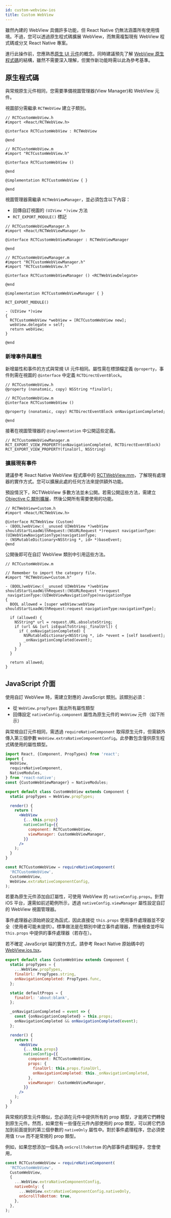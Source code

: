 ```yaml
---
id: custom-webview-ios
title: Custom WebView
---
```


雖然內建的 WebView 具備許多功能，但 React Native 仍無法涵蓋所有使用情境。不過，您可以透過原生程式碼擴展 WebView，而無需複製現有 WebView 程式碼或分叉 React Native 專案。

進行此操作前，您應熟悉[原生 UI 元件](native-components-ios)的概念。同時建議預先了解 [WebView 原生程式碼](https://github.com/react-native-webview/react-native-webview/blob/master/apple/RNCWebViewManager.mm)的結構，雖然不需要深入理解，但實作新功能時需以此為參考基準。

## 原生程式碼

與常規原生元件相同，您需要準備視圖管理器(View Manager)和 WebView 元件。

視圖部分需繼承 `RCTWebView` 建立子類別。

```objc
// RCTCustomWebView.h
#import <React/RCTWebView.h>

@interface RCTCustomWebView : RCTWebView

@end

// RCTCustomWebView.m
#import "RCTCustomWebView.h"

@interface RCTCustomWebView ()

@end

@implementation RCTCustomWebView { }

@end
```

視圖管理器需繼承 `RCTWebViewManager`，並必須包含以下內容：

- 回傳自訂視圖的 `(UIView *)view` 方法
- `RCT_EXPORT_MODULE()` 標記

```objc
// RCTCustomWebViewManager.h
#import <React/RCTWebViewManager.h>

@interface RCTCustomWebViewManager : RCTWebViewManager

@end

// RCTCustomWebViewManager.m
#import "RCTCustomWebViewManager.h"
#import "RCTCustomWebView.h"

@interface RCTCustomWebViewManager () <RCTWebViewDelegate>

@end

@implementation RCTCustomWebViewManager { }

RCT_EXPORT_MODULE()

- (UIView *)view
{
  RCTCustomWebView *webView = [RCTCustomWebView new];
  webView.delegate = self;
  return webView;
}

@end
```

### 新增事件與屬性

新增屬性和事件的方式與常規 UI 元件相同。屬性需在標頭檔定義 `@property`，事件則需在視圖的 `@interface` 中定義 `RCTDirectEventBlock`。

```objc
// RCTCustomWebView.h
@property (nonatomic, copy) NSString *finalUrl;

// RCTCustomWebView.m
@interface RCTCustomWebView ()

@property (nonatomic, copy) RCTDirectEventBlock onNavigationCompleted;

@end
```

接著在視圖管理器的 `@implementation` 中公開這些定義。

```objc
// RCTCustomWebViewManager.m
RCT_EXPORT_VIEW_PROPERTY(onNavigationCompleted, RCTDirectEventBlock)
RCT_EXPORT_VIEW_PROPERTY(finalUrl, NSString)
```

### 擴展現有事件

建議參考 React Native WebView 程式庫中的 [RCTWebView.mm](https://github.com/react-native-webview/react-native-webview/blob/master/apple/RNCWebView.mm)，了解現有處理器的實作方式。您可以擴展此處的任何方法來提供額外功能。

預設情況下，RCTWebView 多數方法並未公開。若需公開這些方法，需建立 [Objective C 類別擴展](https://developer.apple.com/library/content/documentation/Cocoa/Conceptual/ProgrammingWithObjectiveC/CustomizingExistingClasses/CustomizingExistingClasses.html)，然後公開所有需要使用的功能。

```objc
// RCTWebView+Custom.h
#import <React/RCTWebView.h>

@interface RCTWebView (Custom)
- (BOOL)webView:(__unused UIWebView *)webView shouldStartLoadWithRequest:(NSURLRequest *)request navigationType:(UIWebViewNavigationType)navigationType;
- (NSMutableDictionary<NSString *, id> *)baseEvent;
@end
```

公開後即可在自訂 WebView 類別中引用這些方法。

```objc
// RCTCustomWebView.m

// Remember to import the category file.
#import "RCTWebView+Custom.h"

- (BOOL)webView:(__unused UIWebView *)webView shouldStartLoadWithRequest:(NSURLRequest *)request
 navigationType:(UIWebViewNavigationType)navigationType
{
  BOOL allowed = [super webView:webView shouldStartLoadWithRequest:request navigationType:navigationType];

  if (allowed) {
    NSString* url = request.URL.absoluteString;
    if (url && [url isEqualToString:_finalUrl]) {
      if (_onNavigationCompleted) {
        NSMutableDictionary<NSString *, id> *event = [self baseEvent];
        _onNavigationCompleted(event);
      }
    }
  }

  return allowed;
}
```

## JavaScript 介面

使用自訂 WebView 時，需建立對應的 JavaScript 類別。該類別必須：

- 從 `WebView.propTypes` 匯出所有屬性類型
- 回傳設定 `nativeConfig.component` 屬性為原生元件的 `WebView` 元件（如下所示）

與常規自訂元件相同，需透過 `requireNativeComponent` 取得原生元件，但需額外傳入第三個參數 `WebView.extraNativeComponentConfig`。此參數包含僅供原生程式碼使用的屬性類型。

```jsx
import React, {Component, PropTypes} from 'react';
import {
  WebView,
  requireNativeComponent,
  NativeModules,
} from 'react-native';
const {CustomWebViewManager} = NativeModules;

export default class CustomWebView extends Component {
  static propTypes = WebView.propTypes;

  render() {
    return (
      <WebView
        {...this.props}
        nativeConfig={{
          component: RCTCustomWebView,
          viewManager: CustomWebViewManager,
        }}
      />
    );
  }
}

const RCTCustomWebView = requireNativeComponent(
  'RCTCustomWebView',
  CustomWebView,
  WebView.extraNativeComponentConfig,
);
```

若要為原生元件添加自訂屬性，可使用 WebView 的 `nativeConfig.props`。針對 iOS 平台，還需如前述範例所示，透過 `nativeConfig.viewManager` 屬性設定自訂的 WebView 視圖管理器。

事件處理器必須始終設定為函式，因此直接從 `this.props` 使用事件處理器並不安全（使用者可能未提供）。標準做法是在類別中建立事件處理器，然後檢查並呼叫 `this.props` 中提供的事件處理器（若存在）。

若不確定 JavaScript 端的實作方式，請參考 React Native 原始碼中的 [WebView.ios.tsx](https://github.com/react-native-webview/react-native-webview/blob/master/src/WebView.ios.tsx)。

```jsx
export default class CustomWebView extends Component {
  static propTypes = {
    ...WebView.propTypes,
    finalUrl: PropTypes.string,
    onNavigationCompleted: PropTypes.func,
  };

  static defaultProps = {
    finalUrl: 'about:blank',
  };

  _onNavigationCompleted = event => {
    const {onNavigationCompleted} = this.props;
    onNavigationCompleted && onNavigationCompleted(event);
  };

  render() {
    return (
      <WebView
        {...this.props}
        nativeConfig={{
          component: RCTCustomWebView,
          props: {
            finalUrl: this.props.finalUrl,
            onNavigationCompleted: this._onNavigationCompleted,
          },
          viewManager: CustomWebViewManager,
        }}
      />
    );
  }
}
```

與常規的原生元件類似，您必須在元件中提供所有的 prop 類型，才能將它們轉發到原生元件。然而，如果您有一些僅在元件內部使用的 prop 類型，可以將它們添加到前面提到的第三個參數的 `nativeOnly` 屬性中。對於事件處理程序，您必須使用值 `true` 而不是常規的 prop 類型。

例如，如果您想添加一個名為 `onScrollToBottom` 的內部事件處理程序，您會使用，

```jsx
const RCTCustomWebView = requireNativeComponent(
  'RCTCustomWebView',
  CustomWebView,
  {
    ...WebView.extraNativeComponentConfig,
    nativeOnly: {
      ...WebView.extraNativeComponentConfig.nativeOnly,
      onScrollToBottom: true,
    },
  },
);
```